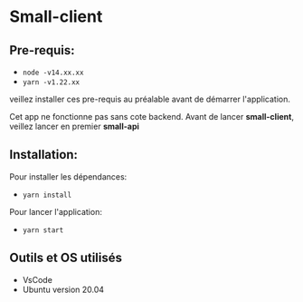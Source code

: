 # Small-client

## Pre-requis:

- `node -v14.xx.xx`
- `yarn -v1.22.xx`

veillez installer ces pre-requis au préalable avant de démarrer l'application.

Cet app ne fonctionne pas sans cote backend. Avant de lancer **small-client**, veillez lancer en premier **small-api**

## Installation:

Pour installer les dépendances:

- `yarn install`

Pour lancer l'application:

- `yarn start`

## Outils et OS utilisés

- VsCode
- Ubuntu version 20.04
